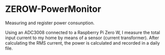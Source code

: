 # ZEROW-PowerMonitor
Measuring and register power consunption.

Using an ADC3008 connected to a Raspberry Pi Zero W, I measure the total input current to my home by means of a sensor (current transformer). After calculating the RMS current, the power is calculated and recorded in a daily file.
